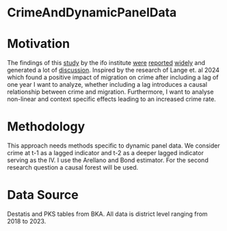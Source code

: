 # CrimeAndDynamicPanelData

# Motivation
The findings of this [study](study|https://www.ifo.de/publikationen/2025/aufsatz-zeitschrift/steigert-migration-die-kriminalitaet-ein-datenbasierter-blick) by the ifo institute [were](https://www.zdf.de/nachrichten/politik/deutschland/auslaender-kriminalitaet-studie-ifo-polizeiliche-kriminalstatistik-100.html) [reported](https://www.dw.com/en/study-finds-immigration-has-not-raised-german-crime-rate/a-71691228) [widely](https://www.reuters.com/world/europe/higher-proportion-migrants-does-not-mean-more-crime-german-institute-says-2025-02-18/) and generated a lot of [discussion](https://www.reddit.com/r/Wirtschaftsweise/comments/1ivsimq/das_problem_mit_der_migration_f%C3%BChrt_nicht_zu_mehr/).
Inspired by the research of Lange et. al 2024 which found a positive impact of migration on crime after including a lag of one year I want to analyze, whether including a lag introduces a causal relationship between crime and migration. Furthermore, I want to analyse non-linear and context specific effects leading to an increased crime rate.

# Methodology
This approach needs methods specific to dynamic panel data. We consider crime at t-1 as a lagged indicator and t-2 as a deeper lagged indicator serving as the IV. I use the Arellano and Bond estimator. For the second research question a causal forest will be used.

# Data Source
Destatis and PKS tables from BKA. All data is district level ranging from 2018 to 2023.
